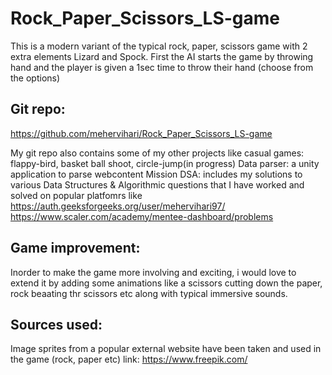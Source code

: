 # Rock_Paper_Scissors_LS-game
This is a modern variant of the typical rock, paper, scissors game with 2 extra elements Lizard and Spock.
First the AI starts the game by throwing hand and the player is given a 1sec time to throw their hand (choose from the options)

## Git repo:
https://github.com/mehervihari/Rock_Paper_Scissors_LS-game

My git repo also contains some of my other projects like
	casual games: flappy-bird, basket ball shoot, circle-jump(in progress)
	Data parser: a unity application to parse webcontent
	Mission DSA: includes my solutions to various Data Structures & Algorithmic questions that I have worked and solved on popular platfomrs like
	https://auth.geeksforgeeks.org/user/mehervihari97/
	https://www.scaler.com/academy/mentee-dashboard/problems

## Game improvement:
Inorder to make the game more involving and exciting, i would love to extend it by adding some animations like a scissors cutting down the paper, rock beaating thr scissors etc
along with typical immersive sounds.

## Sources used:
Image sprites from a popular external website have been taken and used in the game (rock, paper etc)
link: https://www.freepik.com/


